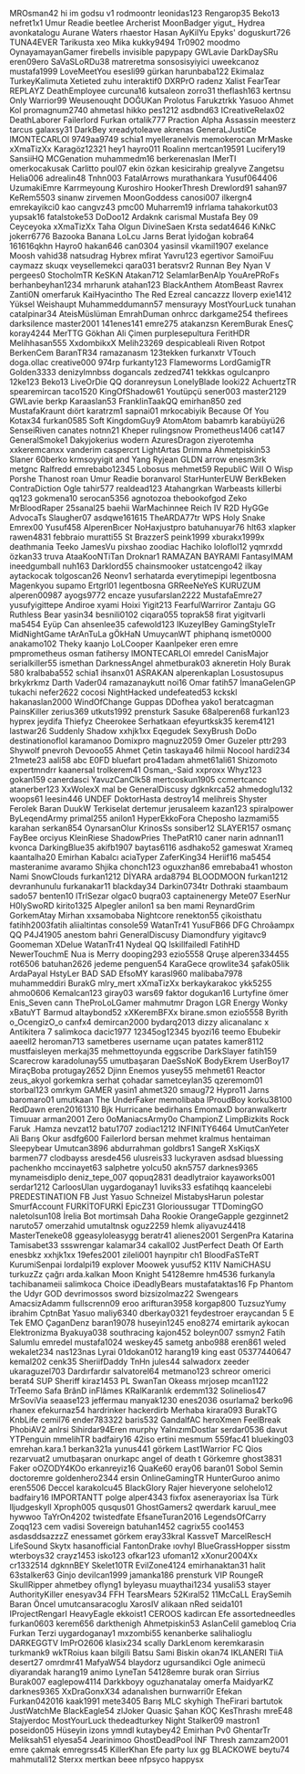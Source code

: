 ﻿MROsman42
hi im godsu v1
rodmoontr
leonidas123
Rengarop35
Beko13
nefret1x1
Umur Readie
beetlee
Archerist
MoonBadger
yigut_
Hydrea
avonkatalogu
Aurane Waters
rhaestor
Hasan
AyKilYu
Epyks'
doguskurt726
TUNA4EVER
Tarikusta
xeo
Mika
kukky9494
Tr0902
moodmo
OynayamayanGamer
firebells
invisible
papypapy
GWLavie
DarkDaySRu
eren09ero
SaVaSLoRDu38
matreretma
sonsosisyiyici
uweekcanoz
mustafa1999
LoveMeetYou
esesli99
gürkan
harunbaba122
Ekimalaz
TurkeyKalimuta
Xetieted
zuhu
interaktif0
DXRPrO
radenz
Xalist
FearTear
REPLAYZ
DeathEmployee
curcuna16
kutsaleon
zorro31
theflash163
kertnsu
Only Warrior99
Weusenouqht
DOĞUKan
Prolotus
Farukztrkk
Yasuoo
Ahmet Kol
promagnum2740
ahmetasl
hikko
pes1212
asdbnd63
ICreativeRelax02
DeathLaborer
Failerlord
Furkan
ortalik777
Praction
Alpha Assassin
meesterz
tarcus
galaxsy31
DarkBey
xreadytoleave
akrenas
GeneraLJustiCe
lMONTECARLOl
9749aa9749
schia1
myelleranelvis
memokerocan
MrMaske
xXmaTizXx
Karagöz12321
hey1
hayro011
Roalinn
mertcan19591
Lucifery19
SansiiHQ
MCGenation
muhammedm16
berkerenaslan
IMerTI
omerkocakusak
Carlitto
poul07
ekin özkan
kesicirahip
grealyve
Zangetsu
Helia006
adrealin48
Tnhn003
FatalArrows
murathankara
Yusuf064406
UzumakiEmre
Karrmeyoung
Kuroshiro
HookerThresh
Drewlord91
sahan97
KeRem5503
sinanw
zirvemen
MoonGoddess
canosi007
ilkergn4
emrekayikci0
kao
cangvz43
pmc00
Muharrem19
infrlama
tahakorkut03
yupsak16
fatalstoke53
DoDoo12
Ardaknk
carismal
Mustafa Bey 09
Ceyceyoka
xXmaTizXx
Taha Olgun
DivineSaen
Krsta
sedat4646
KıNkC
jokerr6776
Bazooka Banana
LoLcu
Jarns
Berat İyidoğan
kobra64
161616qkhn
Hayro0
hakan646
can0304
yasinsil
vkamil1907
exelance
Moosh
vahid38
natsudrag
Hybrex
mfirat
Yavru123
egertivor
SamoiFuu
caymazz
skuqx
veysellemekci
qara031
beratsvr2
Runnan Bey
Nyan V
pergees0
StocholmTR
KeSKıN
Atakan712
SelamlarBenAlp
YouArePRoFs
berhanbeyhan1234
mrharunk
atahan123
BlackAnthem
AtomBeast
Ravrex
Zanti0N
omerfaruk
KaiHyacintho
The Red Ezreal
cancazzz
Iloverp
exie1412
Yüksel Weishaupt
Muhammeddumann57
mensurayy
MostYourLuck
tunahan
catalpinar34
AteisMüslüman
EmrahDuman
onhrcc
darkgame254
thefirees
darksilence
master2001
141enes141
emre275
atakanzsn
KeremBurak
EnesÇ
koray4244
MerTTG
Gökhan Ali Çimen
purplesepultura
FeritHDR
Melihhasan555
XxdombikxX
Melih23269
despicableali
Riven
Rotpot
BerkenCem
BaranTR34
ramazanasm
123tekken
furkanxtr
VTouch
doga.ollac
creative000
974rp
furkanty123
Flameworms
LordGamigTR
Golden3333
denizylmnbss
dogancals
zedzed741
tekkkas
ogulcanpro
12ke123
Beko13
LiveOrDie QQ
doranreysun
LonelyBlade
looki22
AchuertzTR
spearemircan
taco1520
KingOfShadow61
Youtüpçü
sener003
master2129
GWLavie
berkp
Karaaslan53
FranklinTaakQQ
emirhan850
zed
MustafaKraunt
dıört
karatrzm1
sapnai01
mrkocabiyik
Because Of You
Kotax34
furkan0585
Soft
KingdomGuy9
AtomAtom
babamrb
karabüyü26
SenseiRiven
canates
notnn21
Kheper
rulingsnow
Prometheus1406
cat147
GeneralSmoke1
Dakyjokerius
wodern
AzuresDragon
ziyerotemha
xxkeremcanxx
vanderim
caspercrt
LightArtas
Drimma
Ahmetpiskin53
Slaner
60berko
krmsoyyigit
and Yang
Ryjean
GLDN arrow
enesm3rk
metgnc
Ralfredd
emrebabo12345
Lobosus
mehmet59
RepubliC
Will O Wisp
Porshe
Thanost
roan
Umur Readie
boranvarol
StarHunterEUW
BerkBeken
ContraDiction
Ogle
tahir577
realdead123
Atahangrkan
Warbeasts
killerbi
qq123
gokmena10
serocan5356
agnotozoa
thebookofgod
Zeko
MrBloodRaper
25sanal25
baehii
WarMachinnee
Reich IV
R2D HyGGe
AdvocaTs
Slaugher07
asdqwe161615
TheARDA77tr
WPS Holy Snake
Emrex00
Yusuf458
AlperenBıcer
NoHaxjustpro
batuhanuyar76
hlt63
xlapker
rawen4831
febbraio
muratti55
St BrazzerS
peink1999
xburakx1999x
deathmania
Teeko
JamesVu
pixshao
zoodiac
Hachiko
loloflol12
yqmrxdd
özkan33
truva
AtaaKooNTiTan
Droknar1
RAMAZAN BAYRAMI
FantasyIMAM
ineedgumball
nuh163
Darklord55
chainsmooker
ustatcengo42
ilkay
aytackocak
tolgoscan26
Neonv1
serhatarda
everytimepipi
legentbosna
Magenkyou
supamo
Ertgrl01
legentbosna
GRReeNeYeS
KURUZUM
alperen00987
ayogs9772
encaze
yusufarslan2222
MustafaEmre27
yusufyigittepe
Andiroe
xyami
Hoixi
Yigit213
FearfulWarriror
Zantaju
GG Ruthless Bear
yasin34
besnili0102
ciqara055
toprak58
firat
yigitvarli
ma5454
Eyüp Can
ahsenlee35
cafewold123
IKuzeyIBey
GamingStyleTr
MidNightGame
tArAnTuLa gÖkHaN
UmuycanWT
phiphanq
ismet0000
anakamo102
Theky
kaanjo
LoLCooper
Kaanİpeker
eren
emre
pmprometheus
osman
fatihersy
lMONTECARLOl
emredel
CanisMajor
serialkiller55
ismethan
DarknessAngel
ahmetburak03
akneretin
Holy Burak 580
kralbaba552
schia1
ihsanx01
ASRAKAN
alperenkaplan
Losustosupus
brkykrkmz
Darth Vader04
ramazanaykutt
noi16
Omar
fatih57
İmanaGelenGP
tukachi
nefer2622
cocosi
NightHacked
undefeated53
kckskl
hakanaslan2000
WindOfChange
Guppas
DDofhea
yako1
beratcagman
PainsKiller
zerius369
utkuts1992
prensturk
Sasuke
68alperen68
furkan123
hyprex
jeydifa
Thiefyz
Cheerokee
Serhatkaan
efeyurtksk35
kerem4121
lastwar26
Suddenly Shadow
xxhjk1xx
Eqegudek
SexyBrush
DoDo
destinationoflol
karamanoo
Domixpro
magnuz2059
Omer Guzeler
pttr293
Shywolf
pnevroh
Devooo55
Ahmet Çetin
taskaya46
hilmii
Nocool
hardi234
21mete23
aali58
abc
E0FD
bluefart
pro41adam
ahmet61ali61
Shizomoto
expertmndrr
kaanersal
trolkerem41
Osman_-Said
xxproxx
Whyz123
gokan159
canerdasci
YavuzCanClk58
mertcoskun1905
ccmertcancc
atanerber123
XxWolexX
mal be
GeneralDiscusy
dgknkrca52
ahmedoglu132
woops61
Ieesin446
UNDEF
DoktorHasta
destroy14
melihreis
Shyster
Ferolek
Baran
DuukW
Terkiselat
dertemur
jerusaleem
kazan123
spiralpower
ByLeqendArmy
primal255
anilon1
HyperEkkoFora
Cheposho
lazmami55
karahan
serkan854
OynarsanOlur
KrinosSs
sonsiber12
SLAYER157
osmanç
FayBee
orciyus
KleinRiese
ShadowPries
ThePatR10
caner narin
adnnan11
kvonca
DarkingBlue35
akifb1907
baytas6116
asdhako52
gameswat
Xrameq
kaantalha20
Emirhan Kabalcı
aciaTyper
ZaferKing34
Heriif16
ma5454
masteranime
avaramo
Shjika
chonch123
oguxzhan86
emrebaba41
whoston
Nami
SnowClouds
furkan1212
DİYARA
arda8794
BLOODMOON
furkan1212
devranhunulu
furkanakar11
blackday34
Darkin0734tr
Dothraki
staambaum
sado57
benten10
lTrlSezar
olgac0
buqra03
captainenergy
Mete07
EserNur
H0lySwoRD
kirito1325
Alpegler
anilon1
sa ben mami
ReynardGrim
GorkemAtay
Mirhan
xxsamobaba
Nightcore
renekton55
çikoisthatu
fatihh2003fatih
aliialtintas
console59
WatanTr41
YusuFB66
DFG Chroâampx QQ
P4J41905
anestom
bahri
GeneralDiscusy
Diamondfury
yigitavc9
Goomeman
XDelue
WatanTr41
Nydeal QQ
lskillfailedl
FatihHD
NewerTouchmE
Nua is Merry
dooping293
ezio5558
Qruşe
alperen334455
rot6506
batuhan2626
jedeme
penguen54
KaraGece
qrowlite34
şafak05lik
ArdaPayal
HstyLer
BAD SAD
EfsoMY
karasl960
malibaba7978
muhammeddiri
BurakG
mlry_mert
xXmaTizXx
berkaykarakoc
ykk5255
ahmo0606
Kemalcan123
giray03
wars69
faktor
dogukan16
Lurtyfine
ömer
Enis_Seven
cann
TheProLoLGamer
mahmutmr
Dragon
LGR Energy
Wonky
xBatuYT
Barmud
altaybond52
xXKeremBFXx
birane.smon
ezio5558
Byrith
o_OcengizO_o
canfx4
demircan2000
bydarq2013
dizzy
alicanalanc
x Antikitera 7
salimkoca
dacic1977
12345og12345
byozi16
teemo
Ebubekir
aaeell2
heroman713
sametberes
username
uçan patates
kamer8112
mustfaisleyen
merkaj35
mehmettoyunda
eggscribe
DarkSlayer
fatih159
Scarecrow
karadolunay55
umutbaşaran
DaeSsNoK
BodyEkrem
UserBoy17
MiraçBoba
protugay2652
Djinn
Enemos
yusey55
mehmet61
Reactor
zeus_akyol
gorkemkra
serhat çohadar
sametceylan35
qzeremom01
storbal123
omrkym
GAMER
yasin1
ahmet320
smaug72
Hypro11
Jarns
baromaro01
umutkaan
The UnderFaker
memolibaba
lProudBoy
korku38100
RedDawn
eren20161310
Bjk Hurricane
bedirhans
EmomaxD
boranwalkertr
Timuuar
arman2001
Zero
0oManiacsArmy0o
ChampionZ
LimpBizkits
Rock
Faruk .Hamza
nevzat12
batu1707
zodiac1212
INFINITY6464
UmutCanYeter
Ali Barış Okur
asdfg600
Failerlord
bersan
mehmet
kralmus
hentaiman
Sleepybear
Umutcan3896
abdurrahman
goldbrs1
SangeR
XsKiqsX
barmen77
clodbayss
aresde456
ulusreis33
luckyraven
asdsad
bluessing
pachenkho
mccinayet63
salphetre
yolcu50
akn5757
darknes9365
mynameisdiplo
deniz_tepe_007
qopuq2831
deadlytraior
kayaworks001
serdar1212
CarloosUlan
uygardoganay1
luviks33
esfatihqq
kaancelebi
PREDESTINATION
FB Just Yasuo
Schneizel
MistabysHarun
polestar
SmurfAccount
FURKİTOFURKİ
EpicZ31
Glorioussugar
TTDomingGO
naletolsun108
İrelia Bot
mortimsah
Daha Rookie
OrangeGapple
gezginnet2
naruto57
omerzahid
umutaltnsk
oguz2259
hIemk
aliyavuz4418
MasterTeneke08
ggeasyloleasygg
beratr41
alienes2001
SergenPra
Katarina
Tamisabet33
ssswrengar
kalamar34
cakall02
JustPerfect
Death Of Earth
enesbkz
xxhjk1xx
19efes2001
zileli001
hayrıpitır ch1
BloodFaSTeRT
KurumiSenpai
lordalpi19
explover
Moowek
yusuf52
K11V
NamiCHASU
turkuzZz
çağrı
arda.kalkan
Moon Knight
54128emre
hm4536
furkanyla
tachibanameii
salimkoca
Choice
iDeadlyBears
mustafataktas16
Fp Phantom
the Udyr GOD
devrimossos
sword
bizsizolmaz22
Swengears
AmacsizAdamm
fullscrenn09
eroo
arifturan3958
korgap800
TuzsuzYumy
ibrahim
CptnBat
Yasuo
maliy6340
dberkay0321
feydestroer
eraycandan
5 E Tek EMO
ÇaganDenz
baran19078
huseyin1245
eno8274
emirtarik
aykocan
Elektronizma
Byakuya038
southracing
kajon452
boleyn007
ssmyn2
Fatih Salumlu
emredel
mustafa1024
weskey45
sametg
anbo988
eren861
weled
wekalet234
nas123nas
Lyrai
01dokan012
harang19
king east
05377440647
kemal202
cenk35
SheriifDaddy
TnHn
jules44
salwadorx
zeeder
ukaraguzel703
Dardırfardır
salvatorel64
metmano123
schreor
omerici
berat4
SUP Sheriff
kiraz1453
PL SwanTan
Okeass
mrjosep
mcan1122
TrTeemo
Safa
BrânD inFlâmes
KRalKaranlık
erdemm132
Solinelios47
MrSoviVia
seaase123
jeffermau
manyak1230
enes2036
osurlama2
berko96
rhanex
efekurnaz54
hardrinker
hackerdirb
Merhaba
kirara093
BurakTG
KnbLife
cemil76
ender783322
baris532
GandalfAC
heroXmen
FeelBreak
PhobiAV2
anlrsi
Sihirdar94Eren
murphy
YalnızımDostlar
serdar0536
davut
YTPenguin
mmelihTR
badfairy16
42iso
ertini
mesmum
559fac41
blueking03
emrehan.kara.1
berkan321a
yunus441
görkem
Last1Warrior
FC Qios
rezarvuat2
umutbaşaran
onurkapc
angel of death t
Görkemre
ghost3831
Faker
oOZODY4KOo
erkanreyiz16
QuaKe60
eray06
baran01
Sobol
Semin
doctoremre
goldenhero2344
ersin
OnlineGamingTR
HunterGuroo
animo
eren5506
Deccel
karakolcu45
BlackGlory
Rajer
hieveryone
selohelo12
badfairy16
IMPORTANTT
polge
alper4343
fixfox
asenerayoriax
İsa Türk
lljudgeskyll
Xproph005
qusqus01
GhostGamers2
qwerdark
karuul_mee
hywwoo
TaYrOn4202
twistedfate
EfsaneTuran2016
LegendsOfCarry
Zoqq123
cem vadisi
Sovereign
batuhan1452
cagrix55
coo1453
asdasddsazzzZ
enessamet
görkem
eray33kral
KassveT
MarcelRescH
LifeSound
Skytx
hasanofficial
FantonDrake
ıovhyl
BlueGrassHopper
sisstm
wterboys32
crayz1453
isko123
ofkar123
ufoman12
xXonur2004Xx
cr1332514
dgknnBEY
Skelet10TR
EvilZone4124
emirhanaktan31
halit
63stalker63
Ginjo
devilcan1999
jamanka186
prensturk
VIP RoungeR
SkuIIRipper
ahmetbey
oflyng1
byleyasu
muaythai1234
yusali53
stayer
AuthorityKiller
enesyav34
FFH TearsMears
52Kıral52
11McCaLL
EraySemih
Baran Öncel
umutcansaracoglu
XarosIV
alikaan
nRed
seida101
IProjectRengarI
HeavyEagle
ekkoist1
CEROOS
kadircan
Efe
assortedneedles
furkan0603
kerem656
darkthenigh
Ahmetpiskin53
AslanCelil
gamebloq
Cria
Furkan Terzi
uygardoganay1
mxzombi55
kenanberke
salihalioglu
DARKEGGTV
ImPrO2606
klasix234
scally
DarkLenom
keremkarasin
turkmank9
wkTRoius
kaan bilgili
Batsu
Sami Biskin
okan74
IKLANERI
TiiA
desert27
omrdmr41
MafyaW54
blaydorz
ugursandikci
Ogle
animecü
diyarandak
harang19
animo
LyneTan
54128emre
burak oran
Sirrius
Burak007
eaglepow4114
Darkkboyy
oguzhanatalay
omerfa
MaidyarKZ
darknes9365
XxDraGonxX34
adanalıshen
burnwarri0r
Efekan
Furkan042016
kaak1991
mete3405
Barış MLC
skyhigh
TheFirari
bartutok
JustWatchMe
BlackEagle54
zlJoker
Quasic
Şahan KOÇ
KesThrashı
mreE48
Stajyerdoc
MostYourLuck
thedeadturkey
Night Stalker09
mastron1
poseidon05
Hüseyin
izons
ymndl
kutaybey42
Emirhan Pv0
GhentarTr
Meliksah51
elyesa54
Jearinimoo
GhostDeadPool
İNF Thresh
zamzam2001
emre çakmak
emregrss45
KillerKhan
Efe
party lux gg
BLACKOWE
beytu74
mahmutali12
Sterxx
mertkan beee
nfpsyco
happysx 
